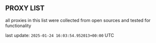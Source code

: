 ## PROXY LIST

all proxies in this list were collected from open sources and tested for functionality

last update: `2025-01-24 16:03:54.952013+00:00` UTC
